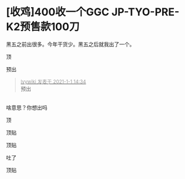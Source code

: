 # [收鸡]400收一个GGC JP-TYO-PRE-K2预售款100刀


黑五之前出很多。今年干货少。黑五之后就我出了一个。

顶

预出

<div class="quote"><blockquote><font size="2"><a href="https://www.hostloc.com/forum.php?mod=redirect&amp;goto=findpost&amp;pid=9775579&amp;ptid=791186" target="_blank"><font color="#999999">lvywiki 发表于 2021-1-1 14:34</font></a></font><br />
预出</blockquote></div><br />
啥意思？你想出吗

顶

顶贴

顶贴

吐了

顶贴<br />

